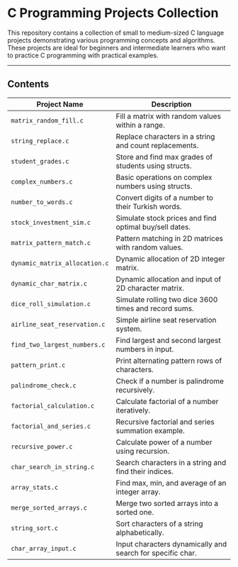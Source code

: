 # C Programming Projects Collection

This repository contains a collection of small to medium-sized C language projects demonstrating various programming concepts and algorithms. These projects are ideal for beginners and intermediate learners who want to practice C programming with practical examples.

---

## Contents

| Project Name               | Description                                            |
|---------------------------|--------------------------------------------------------|
| `matrix_random_fill.c`     | Fill a matrix with random values within a range.       |
| `string_replace.c`        | Replace characters in a string and count replacements. |
| `student_grades.c`        | Store and find max grades of students using structs.   |
| `complex_numbers.c`       | Basic operations on complex numbers using structs.     |
| `number_to_words.c`       | Convert digits of a number to their Turkish words.      |
| `stock_investment_sim.c`  | Simulate stock prices and find optimal buy/sell dates. |
| `matrix_pattern_match.c`  | Pattern matching in 2D matrices with random values.    |
| `dynamic_matrix_allocation.c` | Dynamic allocation of 2D integer matrix.           |
| `dynamic_char_matrix.c`   | Dynamic allocation and input of 2D character matrix.   |
| `dice_roll_simulation.c`  | Simulate rolling two dice 3600 times and record sums.  |
| `airline_seat_reservation.c` | Simple airline seat reservation system.              |
| `find_two_largest_numbers.c` | Find largest and second largest numbers in input.   |
| `pattern_print.c`         | Print alternating pattern rows of characters.          |
| `palindrome_check.c`      | Check if a number is palindrome recursively.            |
| `factorial_calculation.c` | Calculate factorial of a number iteratively.           |
| `factorial_and_series.c`  | Recursive factorial and series summation example.      |
| `recursive_power.c`       | Calculate power of a number using recursion.            |
| `char_search_in_string.c` | Search characters in a string and find their indices.  |
| `array_stats.c`           | Find max, min, and average of an integer array.         |
| `merge_sorted_arrays.c`   | Merge two sorted arrays into a sorted one.              |
| `string_sort.c`           | Sort characters of a string alphabetically.             |
| `char_array_input.c`      | Input characters dynamically and search for specific char.|

